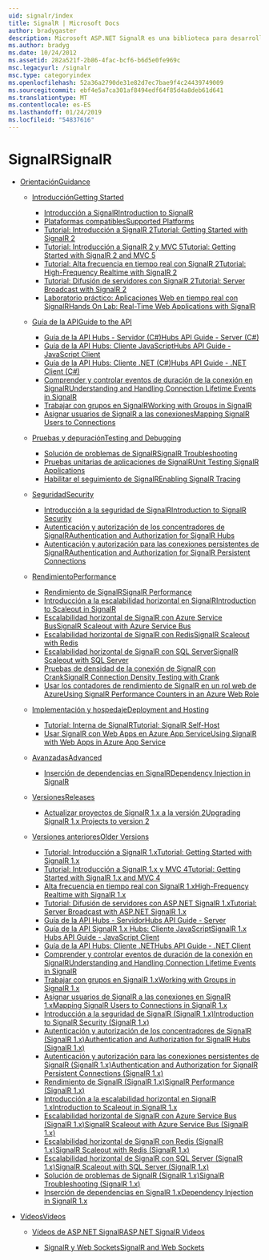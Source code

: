 ```yaml
---
uid: signalr/index
title: SignalR | Microsoft Docs
author: bradygaster
description: Microsoft ASP.NET SignalR es una biblioteca para desarrolladores de ASP.NET que simplifica el proceso de agregar funcionalidad web en tiempo real a sus aplicaciones.
ms.author: bradyg
ms.date: 10/24/2012
ms.assetid: 282a521f-2b86-4fac-bcf6-b6d5e0fe969c
msc.legacyurl: /signalr
msc.type: categoryindex
ms.openlocfilehash: 52a36a2790de31e82d7ec7bae9f4c24439749009
ms.sourcegitcommit: ebf4e5a7ca301af8494edf64f85d4a8deb61d641
ms.translationtype: MT
ms.contentlocale: es-ES
ms.lasthandoff: 01/24/2019
ms.locfileid: "54837616"
---
```

<a name="signalr"></a><span data-ttu-id="33113-103">SignalR</span><span class="sxs-lookup"><span data-stu-id="33113-103">SignalR</span></span>
====================
- [<span data-ttu-id="33113-104">Orientación</span><span class="sxs-lookup"><span data-stu-id="33113-104">Guidance</span></span>](overview/index.md)

    - [<span data-ttu-id="33113-105">Introducción</span><span class="sxs-lookup"><span data-stu-id="33113-105">Getting Started</span></span>](overview/getting-started/index.md)

        - [<span data-ttu-id="33113-106">Introducción a SignalR</span><span class="sxs-lookup"><span data-stu-id="33113-106">Introduction to SignalR</span></span>](overview/getting-started/introduction-to-signalr.md)
        - [<span data-ttu-id="33113-107">Plataformas compatibles</span><span class="sxs-lookup"><span data-stu-id="33113-107">Supported Platforms</span></span>](overview/getting-started/supported-platforms.md)
        - [<span data-ttu-id="33113-108">Tutorial: Introducción a SignalR 2</span><span class="sxs-lookup"><span data-stu-id="33113-108">Tutorial: Getting Started with SignalR 2</span></span>](overview/getting-started/tutorial-getting-started-with-signalr.md)
        - [<span data-ttu-id="33113-109">Tutorial: Introducción a SignalR 2 y MVC 5</span><span class="sxs-lookup"><span data-stu-id="33113-109">Tutorial: Getting Started with SignalR 2 and MVC 5</span></span>](overview/getting-started/tutorial-getting-started-with-signalr-and-mvc.md)
        - [<span data-ttu-id="33113-110">Tutorial: Alta frecuencia en tiempo real con SignalR 2</span><span class="sxs-lookup"><span data-stu-id="33113-110">Tutorial: High-Frequency Realtime with SignalR 2</span></span>](overview/getting-started/tutorial-high-frequency-realtime-with-signalr.md)
        - [<span data-ttu-id="33113-111">Tutorial: Difusión de servidores con SignalR 2</span><span class="sxs-lookup"><span data-stu-id="33113-111">Tutorial: Server Broadcast with SignalR 2</span></span>](overview/getting-started/tutorial-server-broadcast-with-signalr.md)
        - [<span data-ttu-id="33113-112">Laboratorio práctico: Aplicaciones Web en tiempo real con SignalR</span><span class="sxs-lookup"><span data-stu-id="33113-112">Hands On Lab: Real-Time Web Applications with SignalR</span></span>](overview/getting-started/real-time-web-applications-with-signalr.md)
    - [<span data-ttu-id="33113-113">Guía de la API</span><span class="sxs-lookup"><span data-stu-id="33113-113">Guide to the API</span></span>](overview/guide-to-the-api/index.md)

        - [<span data-ttu-id="33113-114">Guía de la API Hubs - Servidor (C#)</span><span class="sxs-lookup"><span data-stu-id="33113-114">Hubs API Guide - Server (C#)</span></span>](overview/guide-to-the-api/hubs-api-guide-server.md)
        - [<span data-ttu-id="33113-115">Guía de la API Hubs: Cliente JavaScript</span><span class="sxs-lookup"><span data-stu-id="33113-115">Hubs API Guide - JavaScript Client</span></span>](overview/guide-to-the-api/hubs-api-guide-javascript-client.md)
        - [<span data-ttu-id="33113-116">Guía de la API Hubs: Cliente .NET (C#)</span><span class="sxs-lookup"><span data-stu-id="33113-116">Hubs API Guide - .NET Client (C#)</span></span>](overview/guide-to-the-api/hubs-api-guide-net-client.md)
        - [<span data-ttu-id="33113-117">Comprender y controlar eventos de duración de la conexión en SignalR</span><span class="sxs-lookup"><span data-stu-id="33113-117">Understanding and Handling Connection Lifetime Events in SignalR</span></span>](overview/guide-to-the-api/handling-connection-lifetime-events.md)
        - [<span data-ttu-id="33113-118">Trabajar con grupos en SignalR</span><span class="sxs-lookup"><span data-stu-id="33113-118">Working with Groups in SignalR</span></span>](overview/guide-to-the-api/working-with-groups.md)
        - [<span data-ttu-id="33113-119">Asignar usuarios de SignalR a las conexiones</span><span class="sxs-lookup"><span data-stu-id="33113-119">Mapping SignalR Users to Connections</span></span>](overview/guide-to-the-api/mapping-users-to-connections.md)
    - [<span data-ttu-id="33113-120">Pruebas y depuración</span><span class="sxs-lookup"><span data-stu-id="33113-120">Testing and Debugging</span></span>](overview/testing-and-debugging/index.md)

        - [<span data-ttu-id="33113-121">Solución de problemas de SignalR</span><span class="sxs-lookup"><span data-stu-id="33113-121">SignalR Troubleshooting</span></span>](overview/testing-and-debugging/troubleshooting.md)
        - [<span data-ttu-id="33113-122">Pruebas unitarias de aplicaciones de SignalR</span><span class="sxs-lookup"><span data-stu-id="33113-122">Unit Testing SignalR Applications</span></span>](overview/testing-and-debugging/unit-testing-signalr-applications.md)
        - [<span data-ttu-id="33113-123">Habilitar el seguimiento de SignalR</span><span class="sxs-lookup"><span data-stu-id="33113-123">Enabling SignalR Tracing</span></span>](overview/testing-and-debugging/enabling-signalr-tracing.md)
    - [<span data-ttu-id="33113-124">Seguridad</span><span class="sxs-lookup"><span data-stu-id="33113-124">Security</span></span>](overview/security/index.md)

        - [<span data-ttu-id="33113-125">Introducción a la seguridad de SignalR</span><span class="sxs-lookup"><span data-stu-id="33113-125">Introduction to SignalR Security</span></span>](overview/security/introduction-to-security.md)
        - [<span data-ttu-id="33113-126">Autenticación y autorización de los concentradores de SignalR</span><span class="sxs-lookup"><span data-stu-id="33113-126">Authentication and Authorization for SignalR Hubs</span></span>](overview/security/hub-authorization.md)
        - [<span data-ttu-id="33113-127">Autenticación y autorización para las conexiones persistentes de SignalR</span><span class="sxs-lookup"><span data-stu-id="33113-127">Authentication and Authorization for SignalR Persistent Connections</span></span>](overview/security/persistent-connection-authorization.md)
    - [<span data-ttu-id="33113-128">Rendimiento</span><span class="sxs-lookup"><span data-stu-id="33113-128">Performance</span></span>](overview/performance/index.md)

        - [<span data-ttu-id="33113-129">Rendimiento de SignalR</span><span class="sxs-lookup"><span data-stu-id="33113-129">SignalR Performance</span></span>](overview/performance/signalr-performance.md)
        - [<span data-ttu-id="33113-130">Introducción a la escalabilidad horizontal en SignalR</span><span class="sxs-lookup"><span data-stu-id="33113-130">Introduction to Scaleout in SignalR</span></span>](overview/performance/scaleout-in-signalr.md)
        - [<span data-ttu-id="33113-131">Escalabilidad horizontal de SignalR con Azure Service Bus</span><span class="sxs-lookup"><span data-stu-id="33113-131">SignalR Scaleout with Azure Service Bus</span></span>](overview/performance/scaleout-with-windows-azure-service-bus.md)
        - [<span data-ttu-id="33113-132">Escalabilidad horizontal de SignalR con Redis</span><span class="sxs-lookup"><span data-stu-id="33113-132">SignalR Scaleout with Redis</span></span>](overview/performance/scaleout-with-redis.md)
        - [<span data-ttu-id="33113-133">Escalabilidad horizontal de SignalR con SQL Server</span><span class="sxs-lookup"><span data-stu-id="33113-133">SignalR Scaleout with SQL Server</span></span>](overview/performance/scaleout-with-sql-server.md)
        - [<span data-ttu-id="33113-134">Pruebas de densidad de la conexión de SignalR con Crank</span><span class="sxs-lookup"><span data-stu-id="33113-134">SignalR Connection Density Testing with Crank</span></span>](overview/performance/signalr-connection-density-testing-with-crank.md)
        - [<span data-ttu-id="33113-135">Usar los contadores de rendimiento de SignalR en un rol web de Azure</span><span class="sxs-lookup"><span data-stu-id="33113-135">Using SignalR Performance Counters in an Azure Web Role</span></span>](overview/performance/using-signalr-performance-counters-in-an-azure-web-role.md)
    - [<span data-ttu-id="33113-136">Implementación y hospedaje</span><span class="sxs-lookup"><span data-stu-id="33113-136">Deployment and Hosting</span></span>](overview/deployment/index.md)

        - [<span data-ttu-id="33113-137">Tutorial: Interna de SignalR</span><span class="sxs-lookup"><span data-stu-id="33113-137">Tutorial: SignalR Self-Host</span></span>](overview/deployment/tutorial-signalr-self-host.md)
        - [<span data-ttu-id="33113-138">Usar SignalR con Web Apps en Azure App Service</span><span class="sxs-lookup"><span data-stu-id="33113-138">Using SignalR with Web Apps in Azure App Service</span></span>](overview/deployment/using-signalr-with-azure-web-sites.md)
    - [<span data-ttu-id="33113-139">Avanzadas</span><span class="sxs-lookup"><span data-stu-id="33113-139">Advanced</span></span>](overview/advanced/index.md)

        - [<span data-ttu-id="33113-140">Inserción de dependencias en SignalR</span><span class="sxs-lookup"><span data-stu-id="33113-140">Dependency Injection in SignalR</span></span>](overview/advanced/dependency-injection.md)
    - [<span data-ttu-id="33113-141">Versiones</span><span class="sxs-lookup"><span data-stu-id="33113-141">Releases</span></span>](overview/releases/index.md)

        - [<span data-ttu-id="33113-142">Actualizar proyectos de SignalR 1.x a la versión 2</span><span class="sxs-lookup"><span data-stu-id="33113-142">Upgrading SignalR 1.x Projects to version 2</span></span>](overview/releases/upgrading-signalr-1x-projects-to-20.md)
    - [<span data-ttu-id="33113-143">Versiones anteriores</span><span class="sxs-lookup"><span data-stu-id="33113-143">Older Versions</span></span>](overview/older-versions/index.md)

        - [<span data-ttu-id="33113-144">Tutorial: Introducción a SignalR 1.x</span><span class="sxs-lookup"><span data-stu-id="33113-144">Tutorial: Getting Started with SignalR 1.x</span></span>](overview/older-versions/tutorial-getting-started-with-signalr.md)
        - [<span data-ttu-id="33113-145">Tutorial: Introducción a SignalR 1.x y MVC 4</span><span class="sxs-lookup"><span data-stu-id="33113-145">Tutorial: Getting Started with SignalR 1.x and MVC 4</span></span>](overview/older-versions/tutorial-getting-started-with-signalr-and-mvc-4.md)
        - [<span data-ttu-id="33113-146">Alta frecuencia en tiempo real con SignalR 1.x</span><span class="sxs-lookup"><span data-stu-id="33113-146">High-Frequency Realtime with SignalR 1.x</span></span>](overview/older-versions/tutorial-high-frequency-realtime-with-signalr.md)
        - [<span data-ttu-id="33113-147">Tutorial: Difusión de servidores con ASP.NET SignalR 1.x</span><span class="sxs-lookup"><span data-stu-id="33113-147">Tutorial: Server Broadcast with ASP.NET SignalR 1.x</span></span>](overview/older-versions/tutorial-server-broadcast-with-aspnet-signalr.md)
        - [<span data-ttu-id="33113-148">Guía de la API Hubs - Servidor</span><span class="sxs-lookup"><span data-stu-id="33113-148">Hubs API Guide - Server</span></span>](overview/older-versions/signalr-1x-hubs-api-guide-server.md)
        - [<span data-ttu-id="33113-149">Guía de la API SignalR 1.x Hubs: Cliente JavaScript</span><span class="sxs-lookup"><span data-stu-id="33113-149">SignalR 1.x Hubs API Guide - JavaScript Client</span></span>](overview/older-versions/signalr-1x-hubs-api-guide-javascript-client.md)
        - [<span data-ttu-id="33113-150">Guía de la API Hubs: Cliente .NET</span><span class="sxs-lookup"><span data-stu-id="33113-150">Hubs API Guide - .NET Client</span></span>](overview/older-versions/signalr-1x-hubs-api-guide-net-client.md)
        - [<span data-ttu-id="33113-151">Comprender y controlar eventos de duración de la conexión en SignalR</span><span class="sxs-lookup"><span data-stu-id="33113-151">Understanding and Handling Connection Lifetime Events in SignalR</span></span>](overview/older-versions/handling-connection-lifetime-events.md)
        - [<span data-ttu-id="33113-152">Trabajar con grupos en SignalR 1.x</span><span class="sxs-lookup"><span data-stu-id="33113-152">Working with Groups in SignalR 1.x</span></span>](overview/older-versions/working-with-groups.md)
        - [<span data-ttu-id="33113-153">Asignar usuarios de SignalR a las conexiones en SignalR 1.x</span><span class="sxs-lookup"><span data-stu-id="33113-153">Mapping SignalR Users to Connections in SignalR 1.x</span></span>](overview/older-versions/mapping-users-to-connections.md)
        - [<span data-ttu-id="33113-154">Introducción a la seguridad de SignalR (SignalR 1.x)</span><span class="sxs-lookup"><span data-stu-id="33113-154">Introduction to SignalR Security (SignalR 1.x)</span></span>](overview/older-versions/introduction-to-security.md)
        - [<span data-ttu-id="33113-155">Autenticación y autorización de los concentradores de SignalR (SignalR 1.x)</span><span class="sxs-lookup"><span data-stu-id="33113-155">Authentication and Authorization for SignalR Hubs (SignalR 1.x)</span></span>](overview/older-versions/hub-authorization.md)
        - [<span data-ttu-id="33113-156">Autenticación y autorización para las conexiones persistentes de SignalR (SignalR 1.x)</span><span class="sxs-lookup"><span data-stu-id="33113-156">Authentication and Authorization for SignalR Persistent Connections (SignalR 1.x)</span></span>](overview/older-versions/persistent-connection-authorization.md)
        - [<span data-ttu-id="33113-157">Rendimiento de SignalR (SignalR 1.x)</span><span class="sxs-lookup"><span data-stu-id="33113-157">SignalR Performance (SignalR 1.x)</span></span>](overview/older-versions/signalr-performance.md)
        - [<span data-ttu-id="33113-158">Introducción a la escalabilidad horizontal en SignalR 1.x</span><span class="sxs-lookup"><span data-stu-id="33113-158">Introduction to Scaleout in SignalR 1.x</span></span>](overview/older-versions/scaleout-in-signalr.md)
        - [<span data-ttu-id="33113-159">Escalabilidad horizontal de SignalR con Azure Service Bus (SignalR 1.x)</span><span class="sxs-lookup"><span data-stu-id="33113-159">SignalR Scaleout with Azure Service Bus (SignalR 1.x)</span></span>](overview/older-versions/scaleout-with-windows-azure-service-bus.md)
        - [<span data-ttu-id="33113-160">Escalabilidad horizontal de SignalR con Redis (SignalR 1.x)</span><span class="sxs-lookup"><span data-stu-id="33113-160">SignalR Scaleout with Redis (SignalR 1.x)</span></span>](overview/older-versions/scaleout-with-redis.md)
        - [<span data-ttu-id="33113-161">Escalabilidad horizontal de SignalR con SQL Server (SignalR 1.x)</span><span class="sxs-lookup"><span data-stu-id="33113-161">SignalR Scaleout with SQL Server (SignalR 1.x)</span></span>](overview/older-versions/scaleout-with-sql-server.md)
        - [<span data-ttu-id="33113-162">Solución de problemas de SignalR (SignalR 1.x)</span><span class="sxs-lookup"><span data-stu-id="33113-162">SignalR Troubleshooting (SignalR 1.x)</span></span>](overview/older-versions/troubleshooting.md)
        - [<span data-ttu-id="33113-163">Inserción de dependencias en SignalR 1.x</span><span class="sxs-lookup"><span data-stu-id="33113-163">Dependency Injection in SignalR 1.x</span></span>](overview/older-versions/dependency-injection.md)
- [<span data-ttu-id="33113-164">Vídeos</span><span class="sxs-lookup"><span data-stu-id="33113-164">Videos</span></span>](videos/index.md)

    - [<span data-ttu-id="33113-165">Vídeos de ASP.NET SignalR</span><span class="sxs-lookup"><span data-stu-id="33113-165">ASP.NET SignalR Videos</span></span>](videos/getting-started/index.md)

        - [<span data-ttu-id="33113-166">SignalR y Web Sockets</span><span class="sxs-lookup"><span data-stu-id="33113-166">SignalR and Web Sockets</span></span>](videos/getting-started/signalr-and-web-sockets.md)
